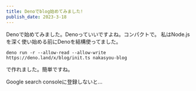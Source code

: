 ```yaml
---
title: Denoでblog始めてみました!
publish_date: 2023-3-18
---
```


Denoで始めてみました。Denoっていいですよね。コンパクトで。
私はNode.jsを深く使い始める前にDenoを結構使ってました。
```shell
deno run -r --allow-read --allow-write https://deno.land/x/blog/init.ts nakasyou-blog
```
で作れました。簡単ですね。

Google search consoleに登録しないと...
